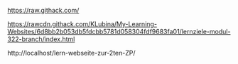 https://raw.githack.com/

https://rawcdn.githack.com/KLubina/My-Learning-Websites/6d8bb2b053db5fdcbb5781d058304fdf9683fa01/lernziele-modul-322-branch/index.html

http://localhost/lern-webseite-zur-2ten-ZP/
